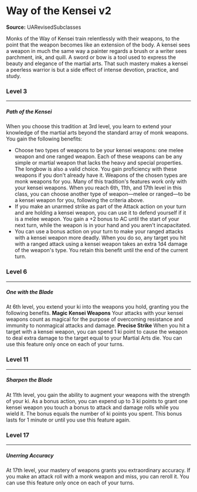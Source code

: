 # Way of the Kensei v2

**Source:** UARevisedSubclasses

Monks of the Way of Kensei train relentlessly with their weapons, to the point that the weapon becomes like an extension of the body. A kensei sees a weapon in much the same way a painter regards a brush or a writer sees parchment, ink, and quill. A sword or bow is a tool used to express the beauty and elegance of the martial arts. That such mastery makes a kensei a peerless warrior is but a side effect of intense devotion, practice, and study.

### Level 3
---
##### **Path of the Kensei**
When you choose this tradition at 3rd level, you learn to extend your knowledge of the martial arts beyond the standard array of monk weapons.
You gain the following benefits:
- Choose two types of weapons to be your kensei weapons: one melee weapon and one ranged weapon. Each of these weapons can be any simple or martial weapon that lacks the heavy and special properties. The longbow is also a valid choice. You gain proficiency with these weapons if you don't already have it. Weapons of the chosen types are monk weapons for you. Many of this tradition's features work only with your kensei weapons. When you reach 6th, 11th, and 17th level in this class, you can choose another type of weapon—melee or ranged—to be a kensei weapon for you, following the criteria above.
- If you make an unarmed strike as part of the Attack action on your turn and are holding a kensei weapon, you can use it to defend yourself if it is a melee weapon. You gain a +2 bonus to AC until the start of your next turn, while the weapon is in your hand and you aren't incapacitated.
- You can use a bonus action on your turn to make your ranged attacks with a kensei weapon more deadly. When you do so, any target you hit with a ranged attack using a kensei weapon takes an extra 1d4 damage of the weapon's type. You retain this benefit until the end of the current turn.

### Level 6
---
##### **One with the Blade**
At 6th level, you extend your ki into the weapons you hold, granting you the following benefits.
**Magic Kensei Weapons**
Your attacks with your kensei weapons count as magical for the purpose of overcoming resistance and immunity to nonmagical attacks and damage.
**Precise Strike**
When you hit a target with a kensei weapon, you can spend 1 ki point to cause the weapon to deal extra damage to the target equal to your Martial Arts die. You can use this feature only once on each of your turns.

### Level 11
---
##### **Sharpen the Blade**
At 11th level, you gain the ability to augment your weapons with the strength of your ki. As a bonus action, you can expend up to 3 ki points to grant one kensei weapon you touch a bonus to attack and damage rolls while you wield it. The bonus equals the number of ki points you spent. This bonus lasts for 1 minute or until you use this feature again.

### Level 17
---
##### **Unerring Accuracy**
At 17th level, your mastery of weapons grants you extraordinary accuracy. If you make an attack roll with a monk weapon and miss, you can reroll it. You can use this feature only once on each of your turns.